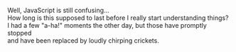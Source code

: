 Well, JavaScript is still confusing...  
How long is this supposed to last before I really start understanding things?  
I had a few "a-ha!" moments the other day, but those have promptly stopped  
and have been replaced by loudly chirping crickets. 
